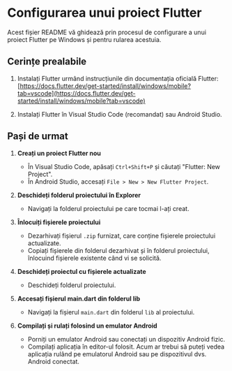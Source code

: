 # Configurarea unui proiect Flutter

Acest fișier README vă ghidează prin procesul de configurare a unui proiect Flutter pe Windows și pentru rularea acestuia.

## Cerințe prealabile

1. Instalați Flutter urmând instrucțiunile din documentația oficială Flutter: [https://docs.flutter.dev/get-started/install/windows/mobile?tab=vscode](https://docs.flutter.dev/get-started/install/windows/mobile?tab=vscode)

2. Instalați Flutter în Visual Studio Code (recomandat) sau Android Studio.

## Pași de urmat

1. **Creați un proiect Flutter nou**
   - În Visual Studio Code, apăsați `Ctrl+Shift+P` și căutați "Flutter: New Project".
   - În Android Studio, accesați `File > New > New Flutter Project`.

2. **Deschideți folderul proiectului în Explorer**
   - Navigați la folderul proiectului pe care tocmai l-ați creat.

3. **Înlocuiți fișierele proiectului**
   - Dezarhivați fișierul `.zip` furnizat, care conține fișierele proiectului actualizate.
   - Copiați fișierele din folderul dezarhivat și în folderul proiectului, înlocuind fișierele existente când vi se solicită.

4. **Deschideți proiectul cu fișierele actualizate**
   - Deschideți folderul proiectului.

5. **Accesați fișierul main.dart din folderul lib**
   - Navigați la fișierul `main.dart` din folderul `lib` al proiectului.

6. **Compilați și rulați folosind un emulator Android**
   - Porniți un emulator Android sau conectați un dispozitiv Android fizic.
   - Compilați aplicația în editor-ul folosit.
Acum ar trebui să puteți vedea aplicația rulând pe emulatorul Android sau pe dispozitivul dvs. Android conectat.